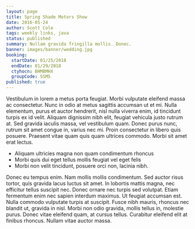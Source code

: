 ```yaml
---
layout: page
title: Spring Shade Motors Show
date: 2016-05-24
author: Scott Cole
tags: weekly links, java
status: published
summary: Nullam gravida fringilla mollis. Donec.
banner: images/banner/wedding.jpg
booking:
  startDate: 01/25/2018
  endDate: 01/29/2018
  ctyhocn: BHMBMHX
  groupCode: SSMS
published: true
---
```

Vestibulum in lorem a metus porta feugiat. Morbi vulputate eleifend massa ac consectetur. Nunc in odio at metus sagittis accumsan ut et mi. Nulla elementum, purus et auctor hendrerit, nisl nulla viverra enim, id tincidunt turpis ex id velit. Aliquam dignissim nibh elit, feugiat vehicula justo rutrum at. Sed gravida iaculis massa, vel vestibulum quam. Donec purus nunc, rutrum sit amet congue in, varius nec mi. Proin consectetur in libero quis posuere. Praesent vitae quam quis quam ultrices commodo. Morbi sit amet erat lectus.

* Aliquam ultricies magna non quam condimentum rhoncus
* Morbi quis dui eget tellus mollis feugiat vel eget felis
* Morbi non velit tincidunt, posuere orci non, lacinia nibh.

Donec eu tempus enim. Nam mollis mollis condimentum. Sed auctor risus tortor, quis gravida lacus luctus sit amet. In lobortis mattis magna, nec efficitur tellus suscipit nec. Donec ornare nec turpis sed volutpat. Etiam fermentum enim nec sapien interdum maximus. Ut feugiat accumsan est. Nulla commodo vulputate turpis at suscipit. Fusce nibh mauris, rhoncus nec blandit ut, gravida in nisl. Morbi non odio gravida, mollis tellus in, molestie purus. Donec vitae eleifend quam, at cursus tellus. Curabitur eleifend elit at finibus rhoncus. Nullam vitae auctor massa.
